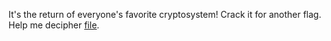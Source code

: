 It's the return of everyone's favorite cryptosystem! Crack it for another flag. Help me decipher [file](${hardrsa_txt}).